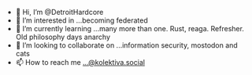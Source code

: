 - 👋 Hi, I’m @DetroitHardcore
- 👀 I’m interested in ...becoming federated
- 🌱 I’m currently learning ...many more than one. Rust, reaga. Refresher. Old philosophy days anarchy
- 💞️ I’m looking to collaborate on ...information security, mostodon and cats
- 📫 How to reach me ...@kolektiva.social 

<!---
DetroitHardcore/DetroitHardcore is a ✨ special ✨ repository because its `README.md` (this file) appears on your GitHub profile.
You can click the Preview link to take a look at your changes.
--->
